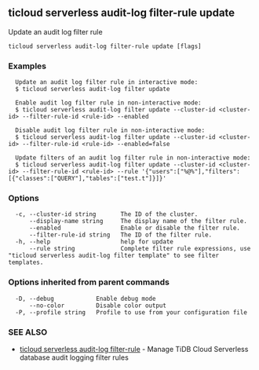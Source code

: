 ## ticloud serverless audit-log filter-rule update

Update an audit log filter rule

```
ticloud serverless audit-log filter-rule update [flags]
```

### Examples

```
  Update an audit log filter rule in interactive mode:
  $ ticloud serverless audit-log filter update

  Enable audit log filter rule in non-interactive mode:
  $ ticloud serverless audit-log filter update --cluster-id <cluster-id> --filter-rule-id <rule-id> --enabled

  Disable audit log filter rule in non-interactive mode:
  $ ticloud serverless audit-log filter update --cluster-id <cluster-id> --filter-rule-id <rule-id> --enabled=false

  Update filters of an audit log filter rule in non-interactive mode:
  $ ticloud serverless audit-log filter update --cluster-id <cluster-id> --filter-rule-id <rule-id> --rule '{"users":["%@%"],"filters":[{"classes":["QUERY"],"tables":["test.t"]}]}'

```

### Options

```
  -c, --cluster-id string       The ID of the cluster.
      --display-name string     The display name of the filter rule.
      --enabled                 Enable or disable the filter rule.
      --filter-rule-id string   The ID of the filter rule.
  -h, --help                    help for update
      --rule string             Complete filter rule expressions, use "ticloud serverless audit-log filter template" to see filter templates.
```

### Options inherited from parent commands

```
  -D, --debug            Enable debug mode
      --no-color         Disable color output
  -P, --profile string   Profile to use from your configuration file
```

### SEE ALSO

* [ticloud serverless audit-log filter-rule](ticloud_serverless_audit-log_filter-rule.md)	 - Manage TiDB Cloud Serverless database audit logging filter rules

